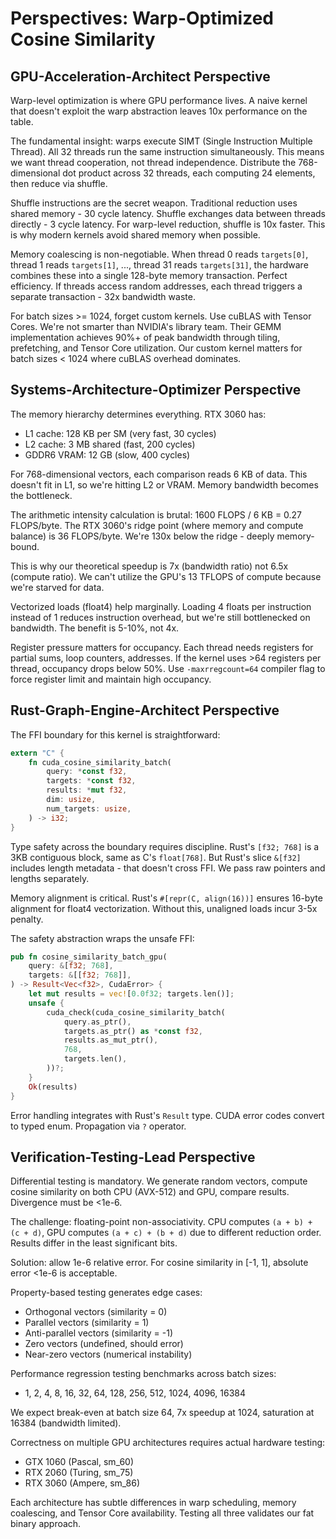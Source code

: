 # Perspectives: Warp-Optimized Cosine Similarity

## GPU-Acceleration-Architect Perspective

Warp-level optimization is where GPU performance lives. A naive kernel that doesn't exploit the warp abstraction leaves 10x performance on the table.

The fundamental insight: warps execute SIMT (Single Instruction Multiple Thread). All 32 threads run the same instruction simultaneously. This means we want thread cooperation, not thread independence. Distribute the 768-dimensional dot product across 32 threads, each computing 24 elements, then reduce via shuffle.

Shuffle instructions are the secret weapon. Traditional reduction uses shared memory - 30 cycle latency. Shuffle exchanges data between threads directly - 3 cycle latency. For warp-level reduction, shuffle is 10x faster. This is why modern kernels avoid shared memory when possible.

Memory coalescing is non-negotiable. When thread 0 reads `targets[0]`, thread 1 reads `targets[1]`, ..., thread 31 reads `targets[31]`, the hardware combines these into a single 128-byte memory transaction. Perfect efficiency. If threads access random addresses, each thread triggers a separate transaction - 32x bandwidth waste.

For batch sizes >= 1024, forget custom kernels. Use cuBLAS with Tensor Cores. We're not smarter than NVIDIA's library team. Their GEMM implementation achieves 90%+ of peak bandwidth through tiling, prefetching, and Tensor Core utilization. Our custom kernel matters for batch sizes < 1024 where cuBLAS overhead dominates.

## Systems-Architecture-Optimizer Perspective

The memory hierarchy determines everything. RTX 3060 has:
- L1 cache: 128 KB per SM (very fast, 30 cycles)
- L2 cache: 3 MB shared (fast, 200 cycles)
- GDDR6 VRAM: 12 GB (slow, 400 cycles)

For 768-dimensional vectors, each comparison reads 6 KB of data. This doesn't fit in L1, so we're hitting L2 or VRAM. Memory bandwidth becomes the bottleneck.

The arithmetic intensity calculation is brutal: 1600 FLOPS / 6 KB = 0.27 FLOPS/byte. The RTX 3060's ridge point (where memory and compute balance) is 36 FLOPS/byte. We're 130x below the ridge - deeply memory-bound.

This is why our theoretical speedup is 7x (bandwidth ratio) not 6.5x (compute ratio). We can't utilize the GPU's 13 TFLOPS of compute because we're starved for data.

Vectorized loads (float4) help marginally. Loading 4 floats per instruction instead of 1 reduces instruction overhead, but we're still bottlenecked on bandwidth. The benefit is 5-10%, not 4x.

Register pressure matters for occupancy. Each thread needs registers for partial sums, loop counters, addresses. If the kernel uses >64 registers per thread, occupancy drops below 50%. Use `-maxrregcount=64` compiler flag to force register limit and maintain high occupancy.

## Rust-Graph-Engine-Architect Perspective

The FFI boundary for this kernel is straightforward:
```rust
extern "C" {
    fn cuda_cosine_similarity_batch(
        query: *const f32,
        targets: *const f32,
        results: *mut f32,
        dim: usize,
        num_targets: usize,
    ) -> i32;
}
```

Type safety across the boundary requires discipline. Rust's `[f32; 768]` is a 3KB contiguous block, same as C's `float[768]`. But Rust's slice `&[f32]` includes length metadata - that doesn't cross FFI. We pass raw pointers and lengths separately.

Memory alignment is critical. Rust's `#[repr(C, align(16))]` ensures 16-byte alignment for float4 vectorization. Without this, unaligned loads incur 3-5x penalty.

The safety abstraction wraps the unsafe FFI:
```rust
pub fn cosine_similarity_batch_gpu(
    query: &[f32; 768],
    targets: &[[f32; 768]],
) -> Result<Vec<f32>, CudaError> {
    let mut results = vec![0.0f32; targets.len()];
    unsafe {
        cuda_check(cuda_cosine_similarity_batch(
            query.as_ptr(),
            targets.as_ptr() as *const f32,
            results.as_mut_ptr(),
            768,
            targets.len(),
        ))?;
    }
    Ok(results)
}
```

Error handling integrates with Rust's `Result` type. CUDA error codes convert to typed enum. Propagation via `?` operator.

## Verification-Testing-Lead Perspective

Differential testing is mandatory. We generate random vectors, compute cosine similarity on both CPU (AVX-512) and GPU, compare results. Divergence must be <1e-6.

The challenge: floating-point non-associativity. CPU computes `(a + b) + (c + d)`, GPU computes `(a + c) + (b + d)` due to different reduction order. Results differ in the least significant bits.

Solution: allow 1e-6 relative error. For cosine similarity in [-1, 1], absolute error <1e-6 is acceptable.

Property-based testing generates edge cases:
- Orthogonal vectors (similarity = 0)
- Parallel vectors (similarity = 1)
- Anti-parallel vectors (similarity = -1)
- Zero vectors (undefined, should error)
- Near-zero vectors (numerical instability)

Performance regression testing benchmarks across batch sizes:
- 1, 2, 4, 8, 16, 32, 64, 128, 256, 512, 1024, 4096, 16384

We expect break-even at batch size 64, 7x speedup at 1024, saturation at 16384 (bandwidth limited).

Correctness on multiple GPU architectures requires actual hardware testing:
- GTX 1060 (Pascal, sm_60)
- RTX 2060 (Turing, sm_75)
- RTX 3060 (Ampere, sm_86)

Each architecture has subtle differences in warp scheduling, memory coalescing, and Tensor Core availability. Testing all three validates our fat binary approach.
